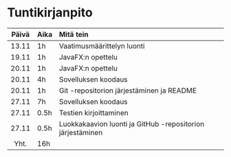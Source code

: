 # Tuntikirjanpito

| Päivä | Aika | Mitä tein  |
| :----:|:-----| :-----|
| 13.11 | 1h    | Vaatimusmäärittelyn luonti |
| 19.11 | 1h | JavaFX:n opettelu |
| 20.11 | 1h | JavaFX:n opettelu |
| 20.11 | 4h | Sovelluksen koodaus |
| 20.11 | 1h | Git -repositorion järjestäminen ja README |
| 27.11 | 7h | Sovelluksen koodaus |
| 27.11 | 0.5h | Testien kirjoittaminen |
| 27.11 | 0.5h | Luokkakaavion luonti ja GitHub -repositorion järjestäminen |
| Yht. | 16h | |
